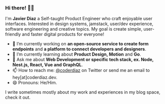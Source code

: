 ### Hi there! 👋🏽

I'm **Javier Diaz** a Self-taught Product Engineer who craft enjoyable user interfaces. Interested in design systems, jamstack, user/dev experience, software engineering and creative topics. My goal is create simple, user-friendly and faster digital products for everyone!

- 🔭  I’m currently working on **an open-source service to create form endpoints** and **a platform to connect developers and designers**.
- 🌱  I’m currently learning about **Product Design, Motion** and **Go**.
- 💬  Ask me about **Web Development or specific tech stack, ex. Node, Nest.js, React, Vue and GraphQL**.
- 📫  How to reach me: [@coderdiaz](https://twitter.com/coderdiaz) on Twitter or send me an email to hey[at]coderdiaz.dev.
- 😄  Pronouns: He/Him.

I write sometimes mostly about my work and experiences in my blog space, check it out.
